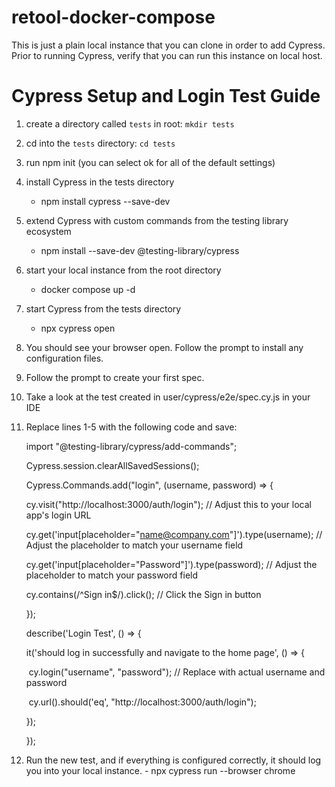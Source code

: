 # retool-docker-compose

This is just a plain local instance that you can clone in order to add Cypress. Prior to running Cypress, verify that you can run this instance on local host. 

# Cypress Setup and Login Test Guide

1. create a directory called `tests` in root:
    `mkdir tests`

1. cd into the `tests` directory:
  `cd tests`
   
3. run npm init (you can select ok for all of the default settings)

4. install Cypress in the tests directory

   - npm install cypress --save-dev

5. extend Cypress with custom commands from the testing library ecosystem

   - npm install --save-dev @testing-library/cypress

6. start your local instance from the root directory

   - docker compose up -d

7. start Cypress from the tests directory

   - npx cypress open

8. You should see your browser open. Follow the prompt to install any configuration files. 

9. Follow the prompt to create your first spec.

10. Take a look at the test created in user/cypress/e2e/spec.cy.js in your IDE

11. Replace lines 1-5 with the following code and save: 

    import "@testing-library/cypress/add-commands";

    Cypress.session.clearAllSavedSessions();

    Cypress.Commands.add("login", (username, password) => {

      cy.visit("http://localhost:3000/auth/login"); // Adjust this to your local app's login URL

      cy.get('input[placeholder="name@company.com"]').type(username); // Adjust the placeholder to match your username field

      cy.get('input[placeholder="Password"]').type(password); // Adjust the placeholder to match your password field

      cy.contains(/^Sign in$/).click(); // Click the Sign in button

    });

    describe('Login Test', () => {

      it('should log in successfully and navigate to the home page', () => {

    ​    cy.login("username", "password"); // Replace with actual username and password

    ​    cy.url().should('eq', "http://localhost:3000/auth/login");

      });

    });

12. Run the new test, and if everything is configured correctly, it should log you into your local instance.
        - npx cypress run --browser chrome
